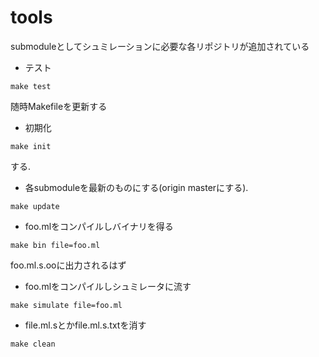 # tools
submoduleとしてシュミレーションに必要な各リポジトリが追加されている
* テスト
```
make test
```
随時Makefileを更新する

* 初期化
```
make init
```
する.

* 各submoduleを最新のものにする(origin masterにする).
```
make update
```

* foo.mlをコンパイルしバイナリを得る
```
make bin file=foo.ml
```
foo.ml.s.ooに出力されるはず

* foo.mlをコンパイルしシュミレータに流す
```
make simulate file=foo.ml
```

* file.ml.sとかfile.ml.s.txtを消す
```
make clean
```


